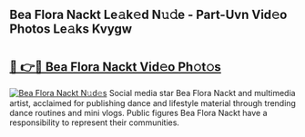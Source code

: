 ## Bea Flora Nackt Le𝚊k𝚎d N𝚞𝚍e - Part-Uvn Vid𝚎o Photos Le𝚊ks Kvygw

# <h2><a href="http://fb02fkd.evod.top/?m=Bea+Flora+Nackt">🔗 👉🔴 Bea Flora Nackt Vid𝚎o Ph𝚘t𝚘s</a></h2>

[![Bea Flora Nackt N𝚞d𝚎s](https://i.imgur.com/8V9OHl7.gif)](http://fb02fkd.evod.top/?m=Bea+Flora+Nackt)
Social media star Bea Flora Nackt and multimedia artist, acclaimed for publishing dance and lifestyle material through trending dance routines and mini vlogs. Public figures Bea Flora Nackt have a responsibility to represent their communities. 
